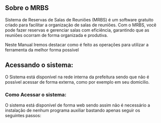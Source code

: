 
## Sobre o MRBS
 Sistema de Reservas de Salas de Reuniões (MRBS) é um software gratuito criado para facilitar a organização de salas de reuniões. Com o MRBS, você pode fazer reservas e gerenciar salas com eficiência, garantindo que as reuniões ocorram de forma organizada e produtiva.
 
 Neste Manual Iremos destacar como é feito as operações para utilizar a ferramenta da melhor forma possível 

## Acessando o sistema:
O Sistema está disponível na rede interna da prefeitura sendo que não é possível acessar de forma externa, como por exemplo em seu domicilio.

### Como Acessar o sistema:
O sistema está disponível de forma web sendo assim não é necessário a instalação de nenhum programa auxiliar bastando apenas seguir os seguintes passos: 
